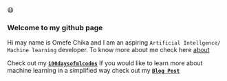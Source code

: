 :mask:
### Welcome to my github page
Hi may name is Omefe Chika and I am an aspiring `Artificial Intellgence/ Machine learning` developer. To know more about me check here [about](about.md)

Check out my [**`100daysofmlcodes`**](LOG.md)
If you would like to learn more about machine learning in a simplified way check out my [**`Blog Post`**](Notes.md)